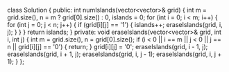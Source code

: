 class Solution {
public:
int numIslands(vector<vector<char>>& grid) {
int m = grid.size(), n = m ? grid[0].size() : 0, islands = 0;
for (int i = 0; i < m; i++) {
for (int j = 0; j < n; j++) {
if (grid[i][j] == '1') {
islands++;
eraseIslands(grid, i, j);
}
}
}
return islands;
}
private:
void eraseIslands(vector<vector<char>>& grid, int i, int j) {
int m = grid.size(), n = grid[0].size();
if (i < 0 || i == m || j < 0 || j == n || grid[i][j] == '0') {
return;
}
grid[i][j] = '0';
eraseIslands(grid, i - 1, j);
eraseIslands(grid, i + 1, j);
eraseIslands(grid, i, j - 1);
eraseIslands(grid, i, j + 1);
}
};